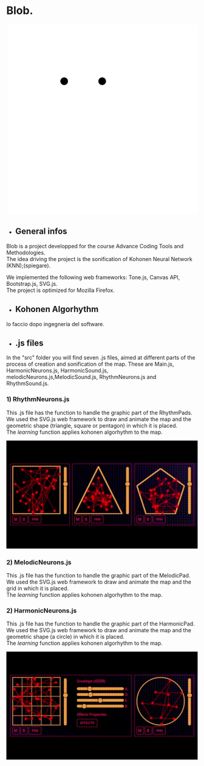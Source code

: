 # Blob.

<p align="center">
  <img width="501" height="500" src="./images/blob.svg">
</p>

<!-- ![](./images/blob.svg) -->

- ## General infos

Blob is a project developped for the course Advance Coding Tools and Methodologies. <br>
The idea driving the project is the sonification of Kohonen Neural Network (KNN);(spiegare). <br>

We implemented the following web frameworks: Tone.js, Canvas API, Bootstrap.js, SVG.js. <br>
The project is optimized for Mozilla Firefox. <br>
- ## Kohonen Algorhythm


lo faccio dopo ingegneria del software.

- ## .js files
In the "src" folder you will find seven .js files, aimed at different parts of the process of creation and sonification of the map. These are Main.js, HarmonicNeurons.js, HarmonicSound.js, melodicNeurons.js,MelodicSound.js, RhythmNeurons.js and RhythmSound.js. <br> 

### 1) RhythmNeurons.js 
This .js file has the function to handle the graphic part of the RhythmPads. <br>
We used the SVG.js web framework to draw and animate the map and the geometric shape (triangle, square or pentagon) in which it is placed. <br>
The _learning_ function applies kohonen algorhythm to the map.

![Alt Text](./images/readme/RhythmPad.gif)

### 2) MelodicNeurons.js
This .js file has the function to handle the graphic part of the MelodicPad. <br>
We used the SVG.js web framework to draw and animate the map and the grid in which it is  placed. <br>
The _learning_ function applies kohonen algorhythm to the map. <br>

### 2) HarmonicNeurons.js
This .js file has the function to handle the graphic part of the HarmonicPad. <br>
We used the SVG.js web framework to draw and animate the map and the geometric shape (a circle) in which it is  placed. <br>
The _learning_ function applies kohonen algorhythm to the map. <br>

![Alt Text](./images/readme/melodicNeurons.gif)










